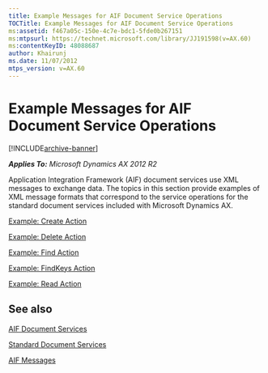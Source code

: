 ```yaml
---
title: Example Messages for AIF Document Service Operations
TOCTitle: Example Messages for AIF Document Service Operations
ms:assetid: f467a05c-150e-4c7e-bdc1-5fde0b267151
ms:mtpsurl: https://technet.microsoft.com/library/JJ191598(v=AX.60)
ms:contentKeyID: 48088687
author: Khairunj
ms.date: 11/07/2012
mtps_version: v=AX.60
---
```


# Example Messages for AIF Document Service Operations 


[!INCLUDE[archive-banner](includes/archive-banner.md)]


_**Applies To:** Microsoft Dynamics AX 2012 R2_

Application Integration Framework (AIF) document services use XML messages to exchange data. The topics in this section provide examples of XML message formats that correspond to the service operations for the standard document services included with Microsoft Dynamics AX.

[Example: Create Action](example-create-action.md)

[Example: Delete Action](example-delete-action.md)

[Example: Find Action](example-find-action.md)

[Example: FindKeys Action](example-findkeys-action.md)

[Example: Read Action](example-read-action.md)

## See also

[AIF Document Services](aif-document-services.md)

[Standard Document Services](standard-document-services.md)

[AIF Messages](aif-messages.md)

